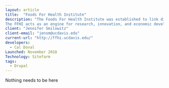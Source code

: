 ```yaml
---
layout: article
title:  "Foods For Health Institute"
description: "The Foods For Health Institute was established to link diverse scientific disciplines across the colleges and schools of the University of California at Davis, and develop regional and international multi-stakeholder partnerships.
The FFHI acts as an engine for research, innovation, and economic development supported by competitive research programs, industry collaborations, and philanthropic funding. Together, the FFHI and its partners will lead the improvement of individual health through diet."
client: "Jennifer Smilowitz"
client-email: "jensm@ucdavis.edu"
current-url: "http://ffhi.ucdavis.edu/"
developers:
  - Cal Doval
Launched: November 2018
Technology: Sitefarm
tags:
  - Drupal
---
```


Nothing needs to be here
